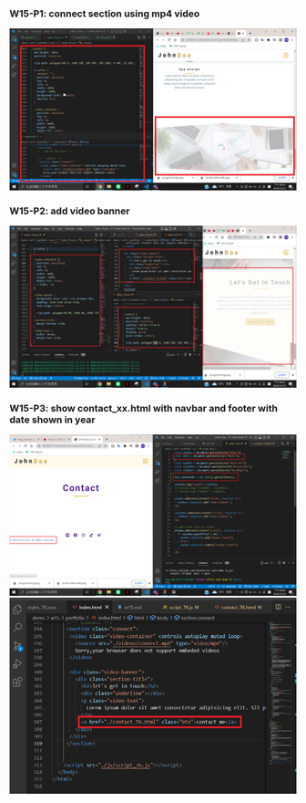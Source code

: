 ### W15-P1: connect section using mp4 video
![](./p1.png)


### W15-P2: add video banner
![](./p2.png)

### W15-P3: show contact_xx.html with navbar and footer with date shown in year
 
![](./p3.png)
![](./p3-1.png)